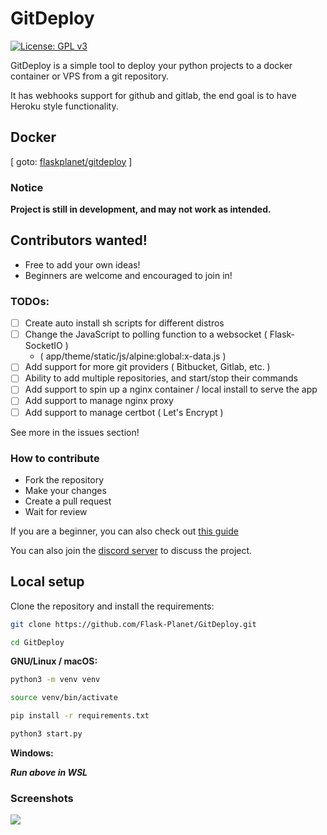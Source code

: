 # GitDeploy

[![License: GPL v3](https://img.shields.io/badge/License-GPLv3-blue.svg)](https://www.gnu.org/licenses/gpl-3.0)

GitDeploy is a simple tool to deploy your python projects to a docker container or VPS from a git repository.

It has webhooks support for github and gitlab, the end goal is to have Heroku style functionality.

## Docker

[ goto: [flaskplanet/gitdeploy](https://hub.docker.com/repository/docker/flaskplanet/gitdeploy/general) ]

### Notice

**Project is still in development, and may not work as intended.**

## Contributors wanted!

- Free to add your own ideas!
- Beginners are welcome and encouraged to join in!

### TODOs:

- [ ] Create auto install sh scripts for different distros
- [ ] Change the JavaScript to polling function to a websocket ( Flask-SocketIO )
    - ( app/theme/static/js/alpine:global:x-data.js )
- [ ] Add support for more git providers ( Bitbucket, Gitlab, etc. )
- [ ] Ability to add multiple repositories, and start/stop their commands
- [ ] Add support to spin up a nginx container / local install to serve the app
- [ ] Add support to manage nginx proxy
- [ ] Add support to manage certbot ( Let's Encrypt )

See more in the issues section!

### How to contribute

- Fork the repository
- Make your changes
- Create a pull request
- Wait for review

If you are a beginner, you can also check out
[this guide](https://opensource.com/article/19/7/create-pull-request-github)

You can also join the [discord server](https://discord.gg/nZkQECDU) to discuss the project.

## Local setup

Clone the repository and install the requirements:

```bash
git clone https://github.com/Flask-Planet/GitDeploy.git
```

```bash
cd GitDeploy
```

**GNU/Linux / macOS:**

```bash
python3 -m venv venv
```

```bash
source venv/bin/activate
```

```bash
pip install -r requirements.txt
```

```bash
python3 start.py
```

**Windows:**

_**Run above in WSL**_

### Screenshots

![](https://raw.githubusercontent.com/Flask-Planet/GitDeploy/master/__assets__/screenshot_1.png)
